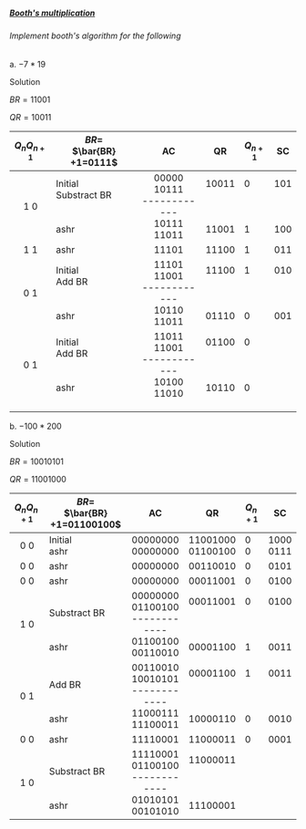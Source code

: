 ##### <u>Booth's multiplication</u>

###### Implement booth's algorithm for the following

a. $-7*19$

Solution

$BR=11001$

$QR = 10011$ 

| $Q_n Q_{n+1}$ | $BR=$<br />$\bar{BR} +1=0111$                   |                             AC                             |                  QR                  | $Q_{n+1}$                  |               SC               |
| :-----------: | ----------------------------------------------- | :--------------------------------------------------------: | :----------------------------------: | -------------------------- | :----------------------------: |
|   1 0<br />   | Initial<br />Substract BR<br /><br /><br />ashr | $00000$<br />10111<br />------------<br />10111<br />11011 | $10011$<br /><br /><br /><br />11001 | 0<br /><br /><br /><br />1 | 101<br /><br /><br /><br />100 |
|      1 1      | ashr                                            |                           11101                            |                11100                 | 1                          |              011               |
|   0 1<br />   | Initial<br />Add BR<br /><br /><br />ashr       | $11101$<br />11001<br />------------<br />10110<br />11011 | $11100$<br /><br /><br /><br />01110 | 1<br /><br /><br /><br />0 | 010<br /><br /><br /><br />001 |
|   0 1<br />   | Initial<br />Add BR<br /><br /><br />ashr       | $11011$<br />11001<br />------------<br />10100<br />11010 | $01100$<br /><br /><br /><br />10110 | 0<br /><br /><br /><br />0 |                                |
|               |                                                 |                                                            |                                      |                            |                                |
|               |                                                 |                                                            |                                      |                            |                                |
|               |                                                 |                                                            |                                      |                            |                                |

b. $-100*200$

Solution

$BR=10010101$

$QR = 11001000$ 

| $Q_n Q_{n+1}$ | $BR=$<br />$\bar{BR} +1=01100100$        |                              AC                              |                     QR                     | $Q_{n+1}$                  |                SC                |
| :-----------: | ---------------------------------------- | :----------------------------------------------------------: | :----------------------------------------: | -------------------------- | :------------------------------: |
|   0 0<br />   | Initial<br />ashr                        |                   $00000000$<br />00000000                   |          $11001000$<br />01100100          | 0<br >0                    |          1000<br />0111          |
|      0 0      | ashr                                     |                           00000000                           |                  00110010                  | 0                          |               0101               |
|      0 0      | ashr                                     |                           00000000                           |                  00011001                  | 0                          |               0100               |
|   1 0<br />   | <br />Substract BR<br /><br /><br />ashr | $00000000$<br />01100100<br />------------<br />01100100<br />00110010 | $00011001$<br /><br /><br /><br />00001100 | 0<br /><br /><br /><br />1 | 0100<br /><br /><br /><br />0011 |
|   0 1<br />   | <br />Add BR<br /><br /><br />ashr       | $00110010$<br />10010101<br />------------<br />11000111<br />11100011 | $00001100$<br /><br /><br /><br />10000110 | 1<br /><br /><br /><br />0 | 0011<br /><br /><br /><br />0010 |
|      0 0      | ashr                                     |                           11110001                           |                  11000011                  | 0                          |               0001               |
|   1 0<br />   | <br />Substract BR<br /><br /><br />ashr | $11110001$<br />01100100<br />------------<br />01010101<br />00101010 |  11000011<br /><br /><br /><br />11100001  |                            |                                  |